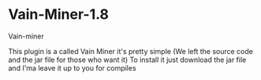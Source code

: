# Vain-Miner-1.8
Vain-miner

This plugin is a called Vain Miner it's pretty simple (We left the source code and the jar file for those who want it)
To install it just download the jar file and I'ma leave it up to you for compiles
